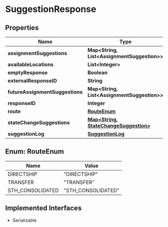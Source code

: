 

# SuggestionResponse


## Properties

| Name | Type | Description | Notes |
|------------ | ------------- | ------------- | -------------|
|**assignmentSuggestions** | **Map&lt;String, List&lt;AssignmentSuggestion&gt;&gt;** |  |  [optional] |
|**availableLocations** | **List&lt;Integer&gt;** |  |  [optional] |
|**emptyResponse** | **Boolean** |  |  [optional] |
|**externalResponseID** | **String** |  |  [optional] |
|**futureAssignmentSuggestions** | **Map&lt;String, List&lt;AssignmentSuggestion&gt;&gt;** |  |  [optional] |
|**responseID** | **Integer** |  |  [optional] |
|**route** | [**RouteEnum**](#RouteEnum) |  |  [optional] |
|**stateChangeSuggestions** | [**Map&lt;String, StateChangeSuggestion&gt;**](StateChangeSuggestion.md) |  |  [optional] |
|**suggestionLog** | [**SuggestionLog**](SuggestionLog.md) |  |  [optional] |



## Enum: RouteEnum

| Name | Value |
|---- | -----|
| DIRECTSHIP | &quot;DIRECTSHIP&quot; |
| TRANSFER | &quot;TRANSFER&quot; |
| STH_CONSOLIDATED | &quot;STH_CONSOLIDATED&quot; |


## Implemented Interfaces

* Serializable



